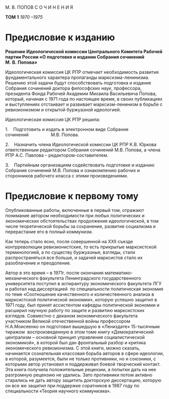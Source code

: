 М. В. ПОПОВ
С О Ч И Н Е Н И Я

**ТОМ** **1**
_1970 –1975_

# Предисловие к изданию

**Решение Идеологической комиссии Центрального Комитета Рабочей партии России «О подготовке и издании Собрания сочинений М.** **В.** **Попова»**

Идеологическая комиссия ЦК РПР отмечает необходимость развития фундаментального характера пропаганды марксизма-ленинизма. Решению этой задачи будут способствовать подготовка и издание Собрания сочинений доктора философских наук, профессора, президента Фонда Рабочей Академии Михаила Васильевича Попова, который, начиная с 1971 года по настоящее время, в своих публикациях и выступлениях отстаивает и развивает марксизм-ленинизм в борьбе с ревизионизмом и открытой буржуазной идеологией.

 Идеологическая комиссия ЦК РПР решила:

1.    Подготовить и издать в электронном виде Собрание сочинений                  М.В. Попова.

2.    Назначить члена Идеологической комиссии ЦК РПР К.В. Юркова ответственным редактором Собрания сочинений М.В. Попова, а члена РПР А.С. Павлова – редактором-составителем.

3.    Партийным организациям содействовать подготовке и изданию Собрания сочинений М.В. Попова и ознакомлению рабочих и сторонников рабочего класса с этими произведениями.

# Предисловие к первому тому

Опубликованные работы, включенные в первый том, отражают понимание автором необходимости при любых политических и экономических обстоятельствах продолжения идеологической, в том числе теоретической борьбы за сохранение, развитие социализма и перерастание его в полный коммунизм.

Как теперь стало ясно, после совершенной на XXII съезде контрреволюции ревизионистские, то есть прикрытые марксистской терминологией, а по существу буржуазные, взгляды, стали распространяться все больше, и задачей марксистов стало их разоблачение и преодоление.

Автор в это время – в 1971г. после окончания математико-механического факультета Ленинградского государственного университета поступил в аспирантуру экономического факультета ЛГУ и работал над диссертацией  по специальности политическая экономия по теме «Соотношение качественного и количественного анализа в марксистской политической экономии», которую успешно защитил в 1971 году, был принят ассистентом кафедры политической экономии и расширил научную работу по защите и развитию марксистских взглядов. Совместно с деканом экономического факультета участником Великой отечественной войны профессором Н.А.Моисеенко он подготовил вышедшую в «Лениздате» 15-тысячным тиражом  воспроизведенную в этом томе книгу «Демократический централизм – основной принцип управления социалистической экономикой», в которой был дан фронтальный разбор и критика экономического ревизионизма. С этой книги, можно сказать, начинается сознательная классовая борьба авторов в сфере идеологии, в которой, разумеется, были не только противники, но и союзники, с которыми автор установил и поддерживал боевой творческий контакт. Эта книга получила положительные рецензии, а попытки дать на нее разгромную рецензию не удались. Зато противники потом активно старались не дать автору защитить докторскую диссертацию, которую он все же защитил при поддержке соратников в 1987 году по специальности «Теория научного коммунизма».

